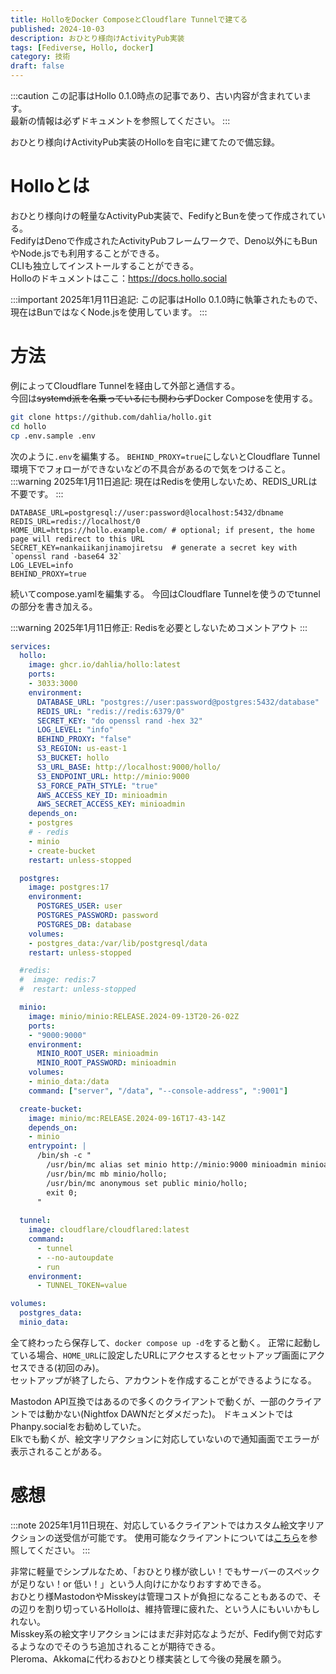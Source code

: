 ```yaml
---
title: HolloをDocker ComposeとCloudflare Tunnelで建てる
published: 2024-10-03
description: おひとり様向けActivityPub実装
tags: [Fediverse, Hollo, docker]
category: 技術
draft: false
---
```


:::caution
この記事はHollo 0.1.0時点の記事であり、古い内容が含まれています。  
最新の情報は必ずドキュメントを参照してください。
:::

おひとり様向けActivityPub実装のHolloを自宅に建てたので備忘録。

# Holloとは
おひとり様向けの軽量なActivityPub実装で、FedifyとBunを使って作成されている。  
FedifyはDenoで作成されたActivityPubフレームワークで、Deno以外にもBunやNode.jsでも利用することができる。  
CLIも独立してインストールすることができる。  
Holloのドキュメントはここ：https://docs.hollo.social

:::important
2025年1月11日追記: この記事はHollo 0.1.0時に執筆されたもので、現在はBunではなくNode.jsを使用しています。
:::

# 方法
例によってCloudflare Tunnelを経由して外部と通信する。  
今回は~~systemd派を名乗っているにも関わらず~~Docker Composeを使用する。

```bash
git clone https://github.com/dahlia/hollo.git
cd hollo
cp .env.sample .env
```
次のように`.env`を編集する。
`BEHIND_PROXY=true`にしないとCloudflare Tunnel環境下でフォローができないなどの不具合があるので気をつけること。
:::warning
2025年1月11日追記: 現在はRedisを使用しないため、REDIS_URLは不要です。
:::
```env
DATABASE_URL=postgresql://user:password@localhost:5432/dbname
REDIS_URL=redis://localhost/0
HOME_URL=https://hollo.example.com/ # optional; if present, the home page will redirect to this URL
SECRET_KEY=nankaiikanjinamojiretsu  # generate a secret key with `openssl rand -base64 32`
LOG_LEVEL=info
BEHIND_PROXY=true 
```

続いてcompose.yamlを編集する。
今回はCloudflare Tunnelを使うのでtunnelの部分を書き加える。

:::warning
2025年1月11日修正: Redisを必要としないためコメントアウト
:::

```yml
services:
  hollo:
    image: ghcr.io/dahlia/hollo:latest
    ports:
    - 3033:3000
    environment:
      DATABASE_URL: "postgres://user:password@postgres:5432/database"
      REDIS_URL: "redis://redis:6379/0"
      SECRET_KEY: "do openssl rand -hex 32"
      LOG_LEVEL: "info"
      BEHIND_PROXY: "false"
      S3_REGION: us-east-1
      S3_BUCKET: hollo
      S3_URL_BASE: http://localhost:9000/hollo/
      S3_ENDPOINT_URL: http://minio:9000
      S3_FORCE_PATH_STYLE: "true"
      AWS_ACCESS_KEY_ID: minioadmin
      AWS_SECRET_ACCESS_KEY: minioadmin
    depends_on:
    - postgres
    # - redis
    - minio
    - create-bucket
    restart: unless-stopped

  postgres:
    image: postgres:17
    environment:
      POSTGRES_USER: user
      POSTGRES_PASSWORD: password
      POSTGRES_DB: database
    volumes:
    - postgres_data:/var/lib/postgresql/data
    restart: unless-stopped

  #redis:
  #  image: redis:7
  #  restart: unless-stopped

  minio:
    image: minio/minio:RELEASE.2024-09-13T20-26-02Z
    ports:
    - "9000:9000"
    environment:
      MINIO_ROOT_USER: minioadmin
      MINIO_ROOT_PASSWORD: minioadmin
    volumes:
    - minio_data:/data
    command: ["server", "/data", "--console-address", ":9001"]

  create-bucket:
    image: minio/mc:RELEASE.2024-09-16T17-43-14Z
    depends_on:
    - minio
    entrypoint: |
      /bin/sh -c "
        /usr/bin/mc alias set minio http://minio:9000 minioadmin minioadmin;
        /usr/bin/mc mb minio/hollo;
        /usr/bin/mc anonymous set public minio/hollo;
        exit 0;
      "
  
  tunnel:
    image: cloudflare/cloudflared:latest
    command:
      - tunnel
      - --no-autoupdate
      - run
    environment:
      - TUNNEL_TOKEN=value

volumes:
  postgres_data:
  minio_data:

```

全て終わったら保存して、`docker compose up -d`をすると動く。
正常に起動している場合、`HOME_URL`に設定したURLにアクセスするとセットアップ画面にアクセスできる(初回のみ)。  
セットアップが終了したら、アカウントを作成することができるようになる。  

Mastodon API互換ではあるので多くのクライアントで動くが、一部のクライアントでは動かない(Nightfox DAWNだとダメだった)。
ドキュメントではPhanpy.socialをお勧めしていた。  
Elkでも動くが、絵文字リアクションに対応していないので通知画面でエラーが表示されることがある。  

# 感想
:::note
2025年1月11日現在、対応しているクライアントではカスタム絵文字リアクションの送受信が可能です。
使用可能なクライアントについては[こちら](https://docs.hollo.social/ja/clients/)を参照してください。
:::

非常に軽量でシンプルなため、「おひとり様が欲しい！でもサーバーのスペックが足りない！or 低い！」という人向けにかなりおすすめできる。  
おひとり様MastodonやMisskeyは管理コストが負担になることもあるので、その辺りを割り切っているHolloは、維持管理に疲れた、という人にもいいかもしれない。  
Misskey系の絵文字リアクションにはまだ非対応なようだが、Fedify側で対応するようなのでそのうち追加されることが期待できる。  
Pleroma、Akkomaに代わるおひとり様実装として今後の発展を願う。  

